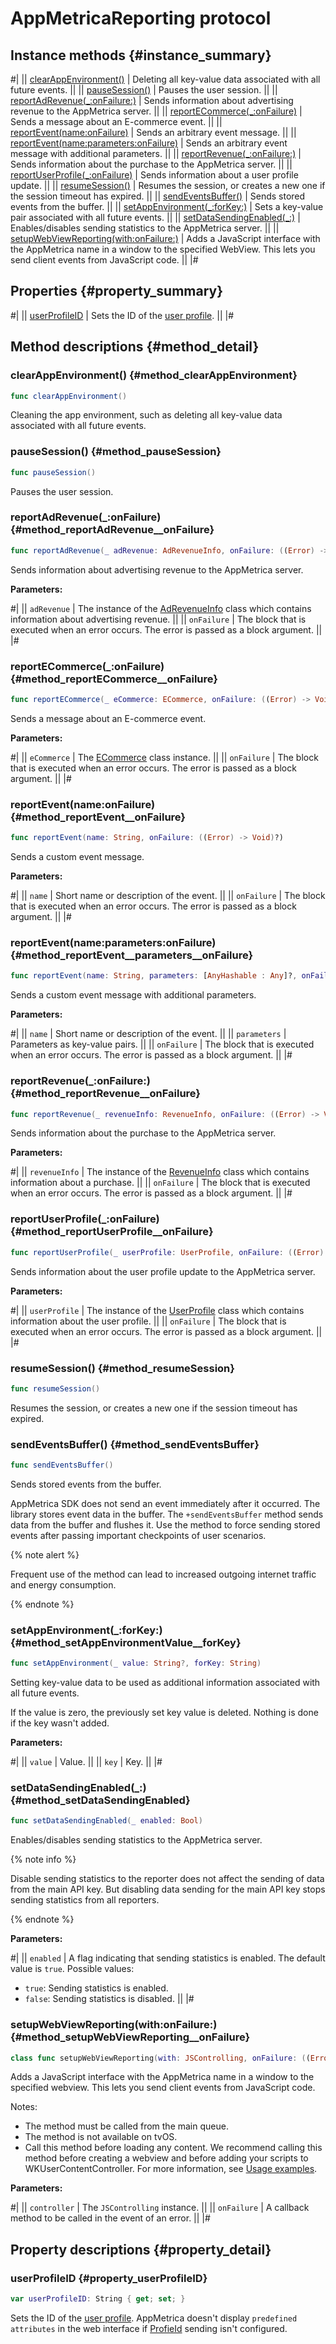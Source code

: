 # AppMetricaReporting protocol

## Instance methods {#instance_summary}

#|
|| [clearAppEnvironment()](#method_clearAppEnvironment) | Deleting all key-value data associated with all future events. ||
|| [pauseSession()](#method_pauseSession) | Pauses the user session. ||
|| [reportAdRevenue(_:onFailure:)](#method_reportAdRevenue__onFailure) | Sends information about advertising revenue to the AppMetrica server. ||
|| [reportECommerce(_:onFailure)](#method_reportECommerce__onFailure) | Sends a message about an E-commerce event. ||
|| [reportEvent(name:onFailure)](#method_reportEvent__onFailure) | Sends an arbitrary event message. ||
|| [reportEvent(name:parameters:onFailure)](#method_reportEvent__parameters__onFailure) | Sends an arbitrary event message with additional parameters. ||
|| [reportRevenue(_:onFailure:)](#method_reportRevenue__onFailure) | Sends information about the purchase to the AppMetrica server. ||
|| [reportUserProfile(_:onFailure)](#method_reportUserProfile__onFailure) | Sends information about a user profile update. ||
|| [resumeSession()](#method_resumeSession) | Resumes the session, or creates a new one if the session timeout has expired. ||
|| [sendEventsBuffer()](#method_sendEventsBuffer) | Sends stored events from the buffer. ||
|| [setAppEnvironment(_:forKey:)](#method_setAppEnvironmentValue__forKey) | Sets a key-value pair associated with all future events. ||
|| [setDataSendingEnabled(_:)](#method_setDataSendingEnabled) | Enables/disables sending statistics to the AppMetrica server. ||
|| [setupWebViewReporting(with:onFailure:)](#method_setupWebViewReporting__onFailure) | Adds a JavaScript interface with the AppMetrica name in a window to the specified WebView. This lets you send client events from JavaScript code. ||
|#

## Properties {#property_summary}

#|
|| [userProfileID](#property_userProfileID) | Sets the ID of the [user profile](../../../../data-collection/about-profiles.md). ||
|#

## Method descriptions {#method_detail}

### clearAppEnvironment() {#method_clearAppEnvironment}

```swift translate=no
func clearAppEnvironment()
```

Cleaning the app environment, such as deleting all key-value data associated with all future events.

### pauseSession() {#method_pauseSession}

```swift translate=no
func pauseSession()
```

Pauses the user session.

### reportAdRevenue(_:onFailure) {#method_reportAdRevenue__onFailure}

```swift translate=no
func reportAdRevenue(_ adRevenue: AdRevenueInfo, onFailure: ((Error) -> Void)?)
```

Sends information about advertising revenue to the AppMetrica server.

**Parameters:**

#|
|| `adRevenue` | The instance of the [AdRevenueInfo](AdRevenueInfo.md) class which contains information about advertising revenue. ||
|| `onFailure` | The block that is executed when an error occurs. The error is passed as a block argument. ||
|#

### reportECommerce(_:onFailure) {#method_reportECommerce__onFailure}

```swift translate=no
func reportECommerce(_ eCommerce: ECommerce, onFailure: ((Error) -> Void)?)
```

Sends a message about an E-commerce event.

**Parameters:**

#|
|| `eCommerce` | The [ECommerce](ECommerce.md) class instance. ||
|| `onFailure` | The block that is executed when an error occurs. The error is passed as a block argument. ||
|#

### reportEvent(name:onFailure) {#method_reportEvent__onFailure}

```swift translate=no
func reportEvent(name: String, onFailure: ((Error) -> Void)?)
```

Sends a custom event message.

**Parameters:**

#|
|| `name` | Short name or description of the event. ||
|| `onFailure` | The block that is executed when an error occurs. The error is passed as a block argument. ||
|#

### reportEvent(name:parameters:onFailure) {#method_reportEvent__parameters__onFailure}

```swift translate=no
func reportEvent(name: String, parameters: [AnyHashable : Any]?, onFailure: ((Error) -> Void)?)
```

Sends a custom event message with additional parameters.

**Parameters:**

#|
|| `name` | Short name or description of the event. ||
|| `parameters` | Parameters as key-value pairs. ||
|| `onFailure` | The block that is executed when an error occurs. The error is passed as a block argument. ||
|#

### reportRevenue(_:onFailure:) {#method_reportRevenue__onFailure}

```swift translate=no
func reportRevenue(_ revenueInfo: RevenueInfo, onFailure: ((Error) -> Void)?)
```

Sends information about the purchase to the AppMetrica server.

**Parameters:**

#|
|| `revenueInfo` | The instance of the [RevenueInfo](RevenueInfo.md) class which contains information about a purchase. ||
|| `onFailure` | The block that is executed when an error occurs. The error is passed as a block argument. ||
|#

### reportUserProfile(_:onFailure) {#method_reportUserProfile__onFailure}

```swift translate=no
func reportUserProfile(_ userProfile: UserProfile, onFailure: ((Error) -> Void)?)
```

Sends information about the user profile update to the AppMetrica server.

**Parameters:**

#|
|| `userProfile` | The instance of the [UserProfile](UserProfile.md) class which contains information about the user profile. ||
|| `onFailure` | The block that is executed when an error occurs. The error is passed as a block argument. ||
|#

### resumeSession() {#method_resumeSession}

```swift translate=no
func resumeSession()
```

Resumes the session, or creates a new one if the session timeout has expired.

### sendEventsBuffer() {#method_sendEventsBuffer}

```swift translate=no
func sendEventsBuffer()
```

Sends stored events from the buffer.

AppMetrica SDK does not send an event immediately after it occurred. The library stores event data in the buffer. The `+sendEventsBuffer` method sends data from the buffer and flushes it. Use the method to force sending stored events after passing important checkpoints of user scenarios.

{% note alert %}

Frequent use of the method can lead to increased outgoing internet traffic and energy consumption.

{% endnote %}

### setAppEnvironment(_:forKey:) {#method_setAppEnvironmentValue__forKey}

```swift translate=no
func setAppEnvironment(_ value: String?, forKey: String)
```

Setting key-value data to be used as additional information associated with all future events.

If the value is zero, the previously set key value is deleted. Nothing is done if the key wasn't added.

**Parameters:**

#|
|| `value` | Value. ||
|| `key` | Key. ||
|#

### setDataSendingEnabled(_:) {#method_setDataSendingEnabled}

```swift translate=no
func setDataSendingEnabled(_ enabled: Bool)
```

Enables/disables sending statistics to the AppMetrica server.

{% note info %}

Disable sending statistics to the reporter does not affect the sending of data from the main API key. But disabling data sending for the main API key stops sending statistics from all reporters.

{% endnote %}

**Parameters:**

#|
|| `enabled` | A flag indicating that sending statistics is enabled. The default value is `true`.
Possible values:

- `true`: Sending statistics is enabled.
- `false`: Sending statistics is disabled. ||
   |#

### setupWebViewReporting(with:onFailure:) {#method_setupWebViewReporting__onFailure}

```swift translate=no
class func setupWebViewReporting(with: JSControlling, onFailure: ((Error) -> Void)?)
```

Adds a JavaScript interface with the AppMetrica name in a window to the specified webview. This lets you send client events from JavaScript code.

Notes:

- The method must be called from the main queue.
- The method is not available on tvOS.
- Call this method before loading any content. We recommend calling this method before creating a webview and before adding your scripts to WKUserContentController.
   For more information, see [Usage examples](../ios-operations.md#js-event).

**Parameters:**

#|
|| `controller` | The `JSControlling` instance. ||
|| `onFailure` | A callback method to be called in the event of an error. ||
|#

## Property descriptions {#property_detail}

### userProfileID {#property_userProfileID}

```swift translate=no
var userProfileID: String { get; set; }
```

Sets the ID of the [user profile](../../../../data-collection/about-profiles.md). AppMetrica doesn't display `predefined attributes` in the web interface if [ProfieId](../../../../data-collection/profile-attributes.md#pre-defined) sending isn't configured.
